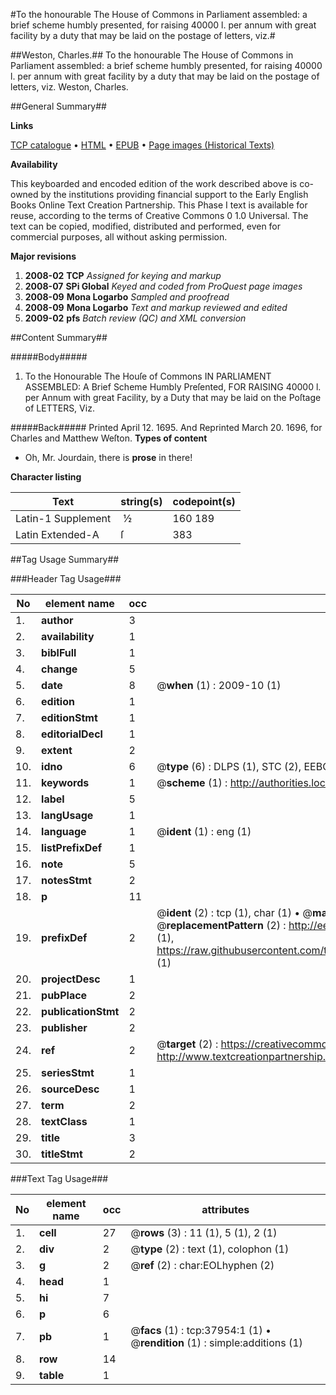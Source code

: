 #To the honourable The House of Commons in Parliament assembled: a brief scheme humbly presented, for raising 40000 l. per annum with great facility by a duty that may be laid on the postage of letters, viz.#

##Weston, Charles.##
To the honourable The House of Commons in Parliament assembled: a brief scheme humbly presented, for raising 40000 l. per annum with great facility by a duty that may be laid on the postage of letters, viz.
Weston, Charles.

##General Summary##

**Links**

[TCP catalogue](http://www.ota.ox.ac.uk/tcp/)  • 
[HTML](http://tei.it.ox.ac.uk/tcp/Texts-HTML/free/A65/A65525.html)  • 
[EPUB](http://tei.it.ox.ac.uk/tcp/Texts-EPUB/free/A65/A65525.epub) • 
[Page images (Historical Texts)](https://data.historicaltexts.jisc.ac.uk/view?pubId=eebo-99833477e&pageId=eebo-99833477e-37954-1)

**Availability**

This keyboarded and encoded edition of the
	       work described above is co-owned by the institutions
	       providing financial support to the Early English Books
	       Online Text Creation Partnership. This Phase I text is
	       available for reuse, according to the terms of Creative
	       Commons 0 1.0 Universal. The text can be copied,
	       modified, distributed and performed, even for
	       commercial purposes, all without asking permission.

**Major revisions**

1. __2008-02__ __TCP__ *Assigned for keying and markup*
1. __2008-07__ __SPi Global__ *Keyed and coded from ProQuest page images*
1. __2008-09__ __Mona Logarbo__ *Sampled and proofread*
1. __2008-09__ __Mona Logarbo__ *Text and markup reviewed and edited*
1. __2009-02__ __pfs__ *Batch review (QC) and XML conversion*

##Content Summary##

#####Body#####

1. To the Honourable The Houſe of Commons IN PARLIAMENT ASSEMBLED: A Brief Scheme Humbly Preſented, FOR RAISING 40000 l. per Annum with great Facility, by a Duty that may be laid on the Poſtage of LETTERS, Viz.

#####Back#####
Printed April 12. 1695. And Reprinted March 20. 1696, for Charles and Matthew Weſton.
**Types of content**

  * Oh, Mr. Jourdain, there is **prose** in there!

**Character listing**


|Text|string(s)|codepoint(s)|
|---|---|---|
|Latin-1 Supplement| ½|160 189|
|Latin Extended-A|ſ|383|

##Tag Usage Summary##

###Header Tag Usage###

|No|element name|occ|attributes|
|---|---|---|---|
|1.|__author__|3||
|2.|__availability__|1||
|3.|__biblFull__|1||
|4.|__change__|5||
|5.|__date__|8| @__when__ (1) : 2009-10 (1)|
|6.|__edition__|1||
|7.|__editionStmt__|1||
|8.|__editorialDecl__|1||
|9.|__extent__|2||
|10.|__idno__|6| @__type__ (6) : DLPS (1), STC (2), EEBO-CITATION (1), PROQUEST (1), VID (1)|
|11.|__keywords__|1| @__scheme__ (1) : http://authorities.loc.gov/ (1)|
|12.|__label__|5||
|13.|__langUsage__|1||
|14.|__language__|1| @__ident__ (1) : eng (1)|
|15.|__listPrefixDef__|1||
|16.|__note__|5||
|17.|__notesStmt__|2||
|18.|__p__|11||
|19.|__prefixDef__|2| @__ident__ (2) : tcp (1), char (1)  •  @__matchPattern__ (2) : ([0-9\-]+):([0-9IVX]+) (1), (.+) (1)  •  @__replacementPattern__ (2) : http://eebo.chadwyck.com/downloadtiff?vid=$1&page=$2 (1), https://raw.githubusercontent.com/textcreationpartnership/Texts/master/tcpchars.xml#$1 (1)|
|20.|__projectDesc__|1||
|21.|__pubPlace__|2||
|22.|__publicationStmt__|2||
|23.|__publisher__|2||
|24.|__ref__|2| @__target__ (2) : https://creativecommons.org/publicdomain/zero/1.0/ (1), http://www.textcreationpartnership.org/docs/. (1)|
|25.|__seriesStmt__|1||
|26.|__sourceDesc__|1||
|27.|__term__|2||
|28.|__textClass__|1||
|29.|__title__|3||
|30.|__titleStmt__|2||


###Text Tag Usage###

|No|element name|occ|attributes|
|---|---|---|---|
|1.|__cell__|27| @__rows__ (3) : 11 (1), 5 (1), 2 (1)|
|2.|__div__|2| @__type__ (2) : text (1), colophon (1)|
|3.|__g__|2| @__ref__ (2) : char:EOLhyphen (2)|
|4.|__head__|1||
|5.|__hi__|7||
|6.|__p__|6||
|7.|__pb__|1| @__facs__ (1) : tcp:37954:1 (1)  •  @__rendition__ (1) : simple:additions (1)|
|8.|__row__|14||
|9.|__table__|1||
